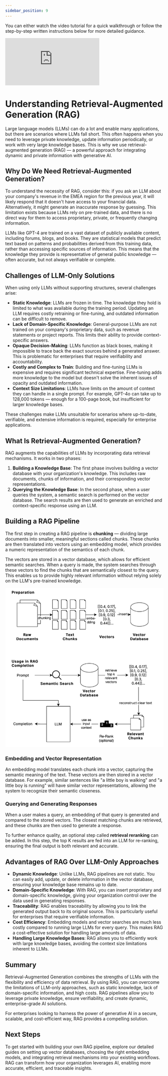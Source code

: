 ```yaml
---
sidebar_position: 9
---
```


You can either watch the video tutorial for a quick walkthrough or follow the step-by-step written instructions below for more detailed guidance.

<div style={{ position: 'relative', paddingBottom: '56.25%', height: 0 }}>
  <iframe
    src="https://www.youtube.com/embed/D-o_keTzVj8"
    style={{ position: 'absolute', top: 0, left: 0, width: '100%', height: '100%' }}
    frameBorder="0"
    allow="accelerometer; autoplay; clipboard-write; encrypted-media; gyroscope; picture-in-picture"
    allowFullScreen
    title="YouTube video"
  ></iframe>
</div>

# Understanding Retrieval-Augmented Generation (RAG)

Large language models (LLMs) can do a lot and enable many applications, but there are scenarios where LLMs fall short. This often happens when you need to leverage private knowledge, update information periodically, or work with very large knowledge bases. This is why we use retrieval-augmented generation (RAG) — a powerful approach for integrating dynamic and private information with generative AI.

## Why Do We Need Retrieval-Augmented Generation?

To understand the necessity of RAG, consider this: if you ask an LLM about your company's revenue in the EMEA region for the previous year, it will likely respond that it doesn't have access to your financial data. Alternatively, it might generate an inaccurate response by guessing. This limitation exists because LLMs rely on pre-trained data, and there is no direct way for them to access proprietary, private, or frequently changing information.

LLMs like GPT-4 are trained on a vast dataset of publicly available content, including forums, blogs, and books. They are statistical models that predict text based on patterns and probabilities derived from this training data, rather than accessing specific sources of information. This means that the knowledge they provide is representative of general public knowledge — often accurate, but not always verifiable or complete.

## Challenges of LLM-Only Solutions

When using only LLMs without supporting structures, several challenges arise:

- **Static Knowledge**: LLMs are frozen in time. The knowledge they hold is limited to what was available during the training period. Updating an LLM requires costly retraining or fine-tuning, and outdated information can be difficult to remove.
- **Lack of Domain-Specific Knowledge**: General-purpose LLMs are not trained on your company's proprietary data, such as revenue statements or project reports. This limits their ability to provide context-specific answers.
- **Opaque Decision-Making**: LLMs function as black boxes, making it impossible to trace back the exact sources behind a generated answer. This is problematic for enterprises that require verifiability and accountability.
- **Costly and Complex to Train**: Building and fine-tuning LLMs is expensive and requires significant technical expertise. Fine-tuning adds more knowledge to the model but doesn't solve the inherent issues of opacity and outdated information.
- **Context Size Limitations**: LLMs have limits on the amount of context they can handle in a single prompt. For example, GPT-4o can take up to 128,000 tokens — enough for a 100-page book, but insufficient for larger knowledge bases.

These challenges make LLMs unsuitable for scenarios where up-to-date, verifiable, and extensive information is required, especially for enterprise applications.

## What Is Retrieval-Augmented Generation?

RAG augments the capabilities of LLMs by incorporating data retrieval mechanisms. It works in two phases:

1. **Building a Knowledge Base**: The first phase involves building a vector database with your organization's knowledge. This includes raw documents, chunks of information, and their corresponding vector representations.
2. **Querying the Knowledge Base**: In the second phase, when a user queries the system, a semantic search is performed on the vector database. The search results are then used to generate an enriched and context-specific response using an LLM.

## Building a RAG Pipeline

The first step in creating a RAG pipeline is **chunking** — dividing large documents into smaller, meaningful sections called chunks. These chunks are then translated into vectors using an embedding model, which provides a numeric representation of the semantics of each chunk.

The vectors are stored in a vector database, which allows for efficient semantic searches. When a query is made, the system searches through these vectors to find the chunks that are semantically closest to the query. This enables us to provide highly relevant information without relying solely on the LLM's pre-trained knowledge.

<img src="/img/getting-started/how-rag-works.png" alt="how rag works"/>

### Embedding and Vector Representation

An embedding model translates each chunk into a vector, capturing the semantic meaning of the text. These vectors are then stored in a vector database. For example, similar sentences like "a little boy is walking" and "a little boy is running" will have similar vector representations, allowing the system to recognize their semantic closeness.

### Querying and Generating Responses

When a user makes a query, an embedding of that query is generated and compared to the stored vectors. The closest matching chunks are retrieved, and these chunks are then used to generate a response.

To further enhance quality, an optional step called **retrieval reranking** can be added. In this step, the top K results are fed into an LLM for re-ranking, ensuring the final output is both relevant and accurate.

## Advantages of RAG Over LLM-Only Approaches

- **Dynamic Knowledge**: Unlike LLMs, RAG pipelines are not static. You can easily add, update, or delete information in the vector database, ensuring your knowledge base remains up to date.
- **Domain-Specific Knowledge**: With RAG, you can insert proprietary and domain-specific knowledge, giving your organization control over the data used in generating responses.
- **Traceability**: RAG enables traceability by allowing you to link the generated output back to its original source. This is particularly useful for enterprises that require verifiable information.
- **Cost Efficiency**: Embedding models and vector searches are much less costly compared to running large LLMs for every query. This makes RAG a cost-effective solution for handling large amounts of data.
- **Handling Large Knowledge Bases**: RAG allows you to efficiently work with large knowledge bases, avoiding the context size limitations inherent to LLMs.

## Summary

Retrieval-Augmented Generation combines the strengths of LLMs with the flexibility and efficiency of data retrieval. By using RAG, you can overcome the limitations of LLM-only approaches, such as static knowledge, lack of domain-specific information, and high costs. RAG pipelines allow you to leverage private knowledge, ensure verifiability, and create dynamic, enterprise-grade AI solutions.

For enterprises looking to harness the power of generative AI in a secure, scalable, and cost-efficient way, RAG provides a compelling solution.

## Next Steps

To get started with building your own RAG pipeline, explore our detailed guides on setting up vector databases, choosing the right embedding models, and integrating retrieval mechanisms into your existing workflows. RAG can transform how your organization leverages AI, enabling more accurate, efficient, and traceable insights.
